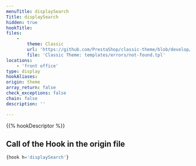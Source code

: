 ```yaml
---
menuTitle: displaySearch
Title: displaySearch
hidden: true
hookTitle: 
files:
    -
        theme: Classic
        url: 'https://github.com/PrestaShop/classic-theme/blob/develop/templates/errors/not-found.tpl'
        file: 'Classic Theme: templates/errors/not-found.tpl'
locations:
    - 'front office'
type: display
hookAliases: 
origin: theme
array_return: false
check_exceptions: false
chain: false
description: ''

---
```


{{% hookDescriptor %}}

## Call of the Hook in the origin file

```php
{hook h='displaySearch'}
```
